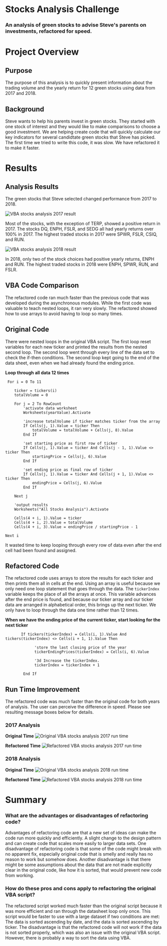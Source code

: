 # Stocks Analysis Challenge
### An analysis of green stocks to advise Steve's parents on investments, refactored for speed.

# Project Overview

## Purpose

The purpose of this analysis is to quickly present information about the trading volume and the yearly return for 12 green stocks using data from 2017 and 2018.  

## Background 

Steve wants to help his parents invest in green stocks. They started with one stock of interest and they would like to make comparisons to choose a good investment. We are helping create code that will quickly calculate our key indicators for several candidtate green stocks that Steve has picked. The first time we tried to write this code, it was slow. We have refactored it to make it faster.

# Results

## Analysis Results

The green stocks that Steve selected changed performance from 2017 to 2018. 

![VBA stocks analysis 2017 result](https://github.com/saramcel/stocks-analysis/blob/1964cbe9bce9b7ca64f2a125c185ef4f24889571/Resources/Results_2017.png)

Most of the stocks, with the exception of TERP, showed a positive return in 2017. The stocks DQ, ENPH, FSLR, and SEDG all had yearly returns over 100% in 2017. The highest traded stocks in 2017 were SPWR, FSLR, CSIQ, and RUN. 

![VBA stocks analysis 2018 result](https://github.com/saramcel/stocks-analysis/blob/1964cbe9bce9b7ca64f2a125c185ef4f24889571/Resources/Results_2018.png)

In 2018, only two of the stock choices had positive yearly returns, ENPH and RUN. The highest traded stocks in 2018 were ENPH, SPWR, RUN, and FSLR. 

## VBA Code Comparison

The refactored code ran much faster than the previous code that was developed during the asynchronous modules. While the first code was valuable to teach nested loops, it ran very slowly. The refactored showed how to use arrays to avoid having to loop so many times.

## Original Code

There were nested loops in the original VBA script. The first loop reset variables for each new ticker and printed the results from the nested second loop. The second loop went through every line of the data set to check the if-then conditions. The second loop kept going to the end of the data sheet, even when we had already found the ending price. 

**Loop through all data 12 times**

```
 For i = 0 To 11
    
    ticker = tickers(i)
    totalVolume = 0
    
    For j = 2 To RowCount
        'activate data worksheet
        Worksheets(yearValue).Activate
        
        'increase totalVolume if ticker matches ticker from the array
        If Cells(j, 1).Value = ticker Then
            totalVolume = totalVolume + Cells(j, 8).Value
        End If
        
        'set starting price as first row of ticker
        If Cells(j, 1).Value = ticker And Cells(j - 1, 1).Value <> ticker Then
            startingPrice = Cells(j, 6).Value
        End If
        
        'set ending price as final row of ticker
        If Cells(j, 1).Value = ticker And Cells(j + 1, 1).Value <> ticker Then
            endingPrice = Cells(j, 6).Value
        End If
        
    Next j
    
    'output results
    Worksheets("All Stocks Analysis").Activate
    
    Cells(4 + i, 1).Value = ticker
    Cells(4 + i, 2).Value = totalVolume
    Cells(4 + i, 3).Value = endingPrice / startingPrice - 1
    
Next i

```  

It wasted time to keep looping through every row of data even after the end cell had been found and assigned. 

## Refactored Code

The refactored code uses arrays to store the results for each ticker and then prints them all in cells at the end. Using an array is useful because we only need one loop statement that goes through the data. The `tickerIndex` variable keeps the place of all the arrays at once. This variable advances after the end price is found, and because our ticker array and our ticker data are arranged in alphabetical order, this brings up the next ticker. We only have to loop through the data one time rather than 12 times.

**When we have the ending price of the current ticker, start looking for the next ticker**

```
       If tickers(tickerIndex) = Cells(i, 1).Value And tickers(tickerIndex) <> Cells(i + 1, 1).Value Then
             
             'store the last closing price of the year
             tickerEndingPrices(tickerIndex) = Cells(i, 6).Value
             
             '3d Increase the tickerIndex.
             tickerIndex = tickerIndex + 1
        
        End If
```

## Run Time Improvement

The refactored code was much faster than the original code for both years of analysis. The user can perceive the difference in speed. Please see resulting message boxes below for details. 

### 2017 Analysis

**Original Time**
![Original VBA stocks analysis 2017 run time](https://github.com/saramcel/stocks-analysis/blob/1964cbe9bce9b7ca64f2a125c185ef4f24889571/Resources/VBA_Original_2017.png)

**Refactored Time**
![Refactored VBA stocks analysis 2017 run time](https://github.com/saramcel/stocks-analysis/blob/1964cbe9bce9b7ca64f2a125c185ef4f24889571/Resources/VBA_Challenge_2017.png)

### 2018 Analysis

**Original Time**
![Original VBA stocks analysis 2018 run time](https://github.com/saramcel/stocks-analysis/blob/1964cbe9bce9b7ca64f2a125c185ef4f24889571/Resources/VBA_Original_2018.png)

**Refactored Time**
![Refactored VBA stocks analysis 2018 run time](https://github.com/saramcel/stocks-analysis/blob/1964cbe9bce9b7ca64f2a125c185ef4f24889571/Resources/VBA_Challenge_2018.png)


# Summary

### What are the advantages or disadvantages of refactoring code?

Advantages of refactoring code are that a new set of ideas can make the code run more quickly and efficiently. A slight change to the design pattern and can create code that scales more easily to larger data sets. One disadvantage of refactoring code is that some of the code might break with no apparent fix, especially original code that is smelly and really has no reason to work but somehow does. Another disadvantage is that there might be some assumptions about the data that are not made explicitly clear in the original code, like how it is sorted, that would prevent new code from working. 

### How do these pros and cons apply to refactoring the original VBA script?

The refactored script worked much faster than the original script because it was more efficient and ran through the datasheet loop only once. This script would be faster to use with a large dataset if two conditions are met: The data is sorted ascending by date, and the data is sorted ascending by ticker. The disadvantage is that the refactored code will not work if the data is not sorted properly, which was also an issue with the original VBA script. However, there is probably a way to sort the data using VBA. 

